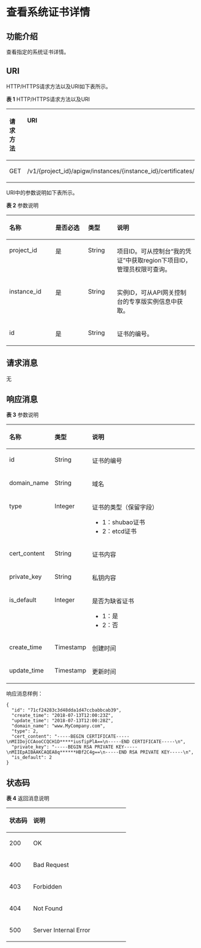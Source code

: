 # 查看系统证书详情<a name="apig-phapi-180911228"></a>

## 功能介绍<a name="section173482301428"></a>

查看指定的系统证书详情。

## URI<a name="section1336323014423"></a>

HTTP/HTTPS请求方法以及URI如下表所示。

**表 1**  HTTP/HTTPS请求方法以及URI

<a name="table1439319294431"></a>
<table><thead align="left"><tr id="row1393229154314"><th class="cellrowborder" valign="top" width="29.520000000000003%" id="mcps1.2.3.1.1"><p id="p14361448204314"><a name="p14361448204314"></a><a name="p14361448204314"></a>请求方法</p>
</th>
<th class="cellrowborder" valign="top" width="70.48%" id="mcps1.2.3.1.2"><p id="p1936174864316"><a name="p1936174864316"></a><a name="p1936174864316"></a>URI</p>
</th>
</tr>
</thead>
<tbody><tr id="row8393122914436"><td class="cellrowborder" valign="top" width="29.520000000000003%" headers="mcps1.2.3.1.1 "><p id="p1236111482435"><a name="p1236111482435"></a><a name="p1236111482435"></a>GET</p>
</td>
<td class="cellrowborder" valign="top" width="70.48%" headers="mcps1.2.3.1.2 "><p id="p11361848184318"><a name="p11361848184318"></a><a name="p11361848184318"></a>/v1/{project_id}/apigw/instances/{instance_id}/certificates/{id}</p>
</td>
</tr>
</tbody>
</table>

URI中的参数说明如下表所示。

**表 2**  参数说明

<a name="table18784710"></a>
<table><thead align="left"><tr id="row37287554"><th class="cellrowborder" valign="top" width="24.48755124487551%" id="mcps1.2.5.1.1"><p id="p393051"><a name="p393051"></a><a name="p393051"></a>名称</p>
</th>
<th class="cellrowborder" valign="top" width="17.348265173482652%" id="mcps1.2.5.1.2"><p id="p31837140"><a name="p31837140"></a><a name="p31837140"></a>是否必选</p>
</th>
<th class="cellrowborder" valign="top" width="15.308469153084694%" id="mcps1.2.5.1.3"><p id="p28671509"><a name="p28671509"></a><a name="p28671509"></a>类型</p>
</th>
<th class="cellrowborder" valign="top" width="42.85571442855714%" id="mcps1.2.5.1.4"><p id="p40690887"><a name="p40690887"></a><a name="p40690887"></a>说明</p>
</th>
</tr>
</thead>
<tbody><tr id="row622484416316"><td class="cellrowborder" valign="top" width="24.48755124487551%" headers="mcps1.2.5.1.1 "><p id="p55878963"><a name="p55878963"></a><a name="p55878963"></a>project_id</p>
</td>
<td class="cellrowborder" valign="top" width="17.348265173482652%" headers="mcps1.2.5.1.2 "><p id="p29902160"><a name="p29902160"></a><a name="p29902160"></a>是</p>
</td>
<td class="cellrowborder" valign="top" width="15.308469153084694%" headers="mcps1.2.5.1.3 "><p id="p6155914"><a name="p6155914"></a><a name="p6155914"></a>String</p>
</td>
<td class="cellrowborder" valign="top" width="42.85571442855714%" headers="mcps1.2.5.1.4 "><p id="p28867016"><a name="p28867016"></a><a name="p28867016"></a>项目ID。可从控制台“我的凭证”中获取region下项目ID，管理员权限可查询。</p>
</td>
</tr>
<tr id="row088115432311"><td class="cellrowborder" valign="top" width="24.48755124487551%" headers="mcps1.2.5.1.1 "><p id="p1780913159538"><a name="p1780913159538"></a><a name="p1780913159538"></a>instance_id</p>
</td>
<td class="cellrowborder" valign="top" width="17.348265173482652%" headers="mcps1.2.5.1.2 "><p id="p9809215115310"><a name="p9809215115310"></a><a name="p9809215115310"></a>是</p>
</td>
<td class="cellrowborder" valign="top" width="15.308469153084694%" headers="mcps1.2.5.1.3 "><p id="p1280914152538"><a name="p1280914152538"></a><a name="p1280914152538"></a>String</p>
</td>
<td class="cellrowborder" valign="top" width="42.85571442855714%" headers="mcps1.2.5.1.4 "><p id="p1880914157537"><a name="p1880914157537"></a><a name="p1880914157537"></a>实例ID，可从API网关控制台的专享版实例信息中获取。</p>
</td>
</tr>
<tr id="row7627537"><td class="cellrowborder" valign="top" width="24.48755124487551%" headers="mcps1.2.5.1.1 "><p id="p13850780"><a name="p13850780"></a><a name="p13850780"></a>id</p>
</td>
<td class="cellrowborder" valign="top" width="17.348265173482652%" headers="mcps1.2.5.1.2 "><p id="p48171408"><a name="p48171408"></a><a name="p48171408"></a>是</p>
</td>
<td class="cellrowborder" valign="top" width="15.308469153084694%" headers="mcps1.2.5.1.3 "><p id="p9569939"><a name="p9569939"></a><a name="p9569939"></a>String</p>
</td>
<td class="cellrowborder" valign="top" width="42.85571442855714%" headers="mcps1.2.5.1.4 "><p id="p36967632"><a name="p36967632"></a><a name="p36967632"></a>证书的编号。</p>
</td>
</tr>
</tbody>
</table>

## 请求消息<a name="section73637302425"></a>

无

## 响应消息<a name="section14205952774"></a>

**表 3**  参数说明

<a name="table920515218713"></a>
<table><thead align="left"><tr id="row8205125218714"><th class="cellrowborder" valign="top" width="18.18%" id="mcps1.2.4.1.1"><p id="p0219185211710"><a name="p0219185211710"></a><a name="p0219185211710"></a>名称</p>
</th>
<th class="cellrowborder" valign="top" width="16.16%" id="mcps1.2.4.1.2"><p id="p172199523718"><a name="p172199523718"></a><a name="p172199523718"></a>类型</p>
</th>
<th class="cellrowborder" valign="top" width="65.66%" id="mcps1.2.4.1.3"><p id="p10219752077"><a name="p10219752077"></a><a name="p10219752077"></a>说明</p>
</th>
</tr>
</thead>
<tbody><tr id="row12219752974"><td class="cellrowborder" valign="top" width="18.18%" headers="mcps1.2.4.1.1 "><p id="p1821915521678"><a name="p1821915521678"></a><a name="p1821915521678"></a>id</p>
</td>
<td class="cellrowborder" valign="top" width="16.16%" headers="mcps1.2.4.1.2 "><p id="p132351452777"><a name="p132351452777"></a><a name="p132351452777"></a>String</p>
</td>
<td class="cellrowborder" valign="top" width="65.66%" headers="mcps1.2.4.1.3 "><p id="p172357521175"><a name="p172357521175"></a><a name="p172357521175"></a>证书的编号</p>
</td>
</tr>
<tr id="row16235165210710"><td class="cellrowborder" valign="top" width="18.18%" headers="mcps1.2.4.1.1 "><p id="p82196598110"><a name="p82196598110"></a><a name="p82196598110"></a>domain_name</p>
</td>
<td class="cellrowborder" valign="top" width="16.16%" headers="mcps1.2.4.1.2 "><p id="p13111613925"><a name="p13111613925"></a><a name="p13111613925"></a>String</p>
</td>
<td class="cellrowborder" valign="top" width="65.66%" headers="mcps1.2.4.1.3 "><p id="p14236122812211"><a name="p14236122812211"></a><a name="p14236122812211"></a>域名</p>
</td>
</tr>
<tr id="row1523595217711"><td class="cellrowborder" valign="top" width="18.18%" headers="mcps1.2.4.1.1 "><p id="p3219759619"><a name="p3219759619"></a><a name="p3219759619"></a>type</p>
</td>
<td class="cellrowborder" valign="top" width="16.16%" headers="mcps1.2.4.1.2 "><p id="p18111161313214"><a name="p18111161313214"></a><a name="p18111161313214"></a>Integer</p>
</td>
<td class="cellrowborder" valign="top" width="65.66%" headers="mcps1.2.4.1.3 "><p id="p1323618281420"><a name="p1323618281420"></a><a name="p1323618281420"></a>证书的类型（保留字段）</p>
<a name="ul22367281725"></a><a name="ul22367281725"></a><ul id="ul22367281725"><li>1：shubao证书</li><li>2：etcd证书</li></ul>
</td>
</tr>
<tr id="row925219525714"><td class="cellrowborder" valign="top" width="18.18%" headers="mcps1.2.4.1.1 "><p id="p321920591217"><a name="p321920591217"></a><a name="p321920591217"></a>cert_content</p>
</td>
<td class="cellrowborder" valign="top" width="16.16%" headers="mcps1.2.4.1.2 "><p id="p111113131323"><a name="p111113131323"></a><a name="p111113131323"></a>String</p>
</td>
<td class="cellrowborder" valign="top" width="65.66%" headers="mcps1.2.4.1.3 "><p id="p52528287219"><a name="p52528287219"></a><a name="p52528287219"></a>证书内容</p>
</td>
</tr>
<tr id="row826613521075"><td class="cellrowborder" valign="top" width="18.18%" headers="mcps1.2.4.1.1 "><p id="p192196591210"><a name="p192196591210"></a><a name="p192196591210"></a>private_key</p>
</td>
<td class="cellrowborder" valign="top" width="16.16%" headers="mcps1.2.4.1.2 "><p id="p19111113326"><a name="p19111113326"></a><a name="p19111113326"></a>String</p>
</td>
<td class="cellrowborder" valign="top" width="65.66%" headers="mcps1.2.4.1.3 "><p id="p2252122815217"><a name="p2252122815217"></a><a name="p2252122815217"></a>私钥内容</p>
</td>
</tr>
<tr id="row19266175213712"><td class="cellrowborder" valign="top" width="18.18%" headers="mcps1.2.4.1.1 "><p id="p9235359515"><a name="p9235359515"></a><a name="p9235359515"></a>is_default</p>
</td>
<td class="cellrowborder" valign="top" width="16.16%" headers="mcps1.2.4.1.2 "><p id="p2126171312216"><a name="p2126171312216"></a><a name="p2126171312216"></a>Integer</p>
</td>
<td class="cellrowborder" valign="top" width="65.66%" headers="mcps1.2.4.1.3 "><p id="p1125217289214"><a name="p1125217289214"></a><a name="p1125217289214"></a>是否为缺省证书</p>
<a name="ul825292810211"></a><a name="ul825292810211"></a><ul id="ul825292810211"><li>1：是</li><li>2：否</li></ul>
</td>
</tr>
<tr id="row15282752874"><td class="cellrowborder" valign="top" width="18.18%" headers="mcps1.2.4.1.1 "><p id="p8486173912210"><a name="p8486173912210"></a><a name="p8486173912210"></a>create_time</p>
</td>
<td class="cellrowborder" valign="top" width="16.16%" headers="mcps1.2.4.1.2 "><p id="p9486039925"><a name="p9486039925"></a><a name="p9486039925"></a>Timestamp</p>
</td>
<td class="cellrowborder" valign="top" width="65.66%" headers="mcps1.2.4.1.3 "><p id="p44864391020"><a name="p44864391020"></a><a name="p44864391020"></a>创建时间</p>
</td>
</tr>
<tr id="row629855215717"><td class="cellrowborder" valign="top" width="18.18%" headers="mcps1.2.4.1.1 "><p id="p42984527714"><a name="p42984527714"></a><a name="p42984527714"></a>update_time</p>
</td>
<td class="cellrowborder" valign="top" width="16.16%" headers="mcps1.2.4.1.2 "><p id="p6298452772"><a name="p6298452772"></a><a name="p6298452772"></a>Timestamp</p>
</td>
<td class="cellrowborder" valign="top" width="65.66%" headers="mcps1.2.4.1.3 "><p id="p8314552174"><a name="p8314552174"></a><a name="p8314552174"></a>更新时间</p>
</td>
</tr>
</tbody>
</table>

响应消息样例：

```
{
  "id": "71cf24283c3d48dda1d47ccbabbcab39",
  "create_time": "2018-07-13T12:00:23Z",
  "update_time": "2018-07-13T12:00:28Z",
  "domain_name": "www.MyCompany.com",
  "type": 2,
  "cert_content": "-----BEGIN CERTIFICATE-----\nMIIDojCCAooCCQCH1D*****iusfipPlA==\n-----END CERTIFICATE-----\n",
  "private_key": "-----BEGIN RSA PRIVATE KEY-----\nMIIEpAIBAAKCAQEA8q******HBf2C4g==\n-----END RSA PRIVATE KEY-----\n",
  "is_default": 2
}
```

## 状态码<a name="section338043011426"></a>

**表 4**  返回消息说明

<a name="table1338010302424"></a>
<table><thead align="left"><tr id="row048810308426"><th class="cellrowborder" valign="top" width="20%" id="mcps1.2.3.1.1"><p id="p174881730194216"><a name="p174881730194216"></a><a name="p174881730194216"></a>状态码</p>
</th>
<th class="cellrowborder" valign="top" width="80%" id="mcps1.2.3.1.2"><p id="p848863018429"><a name="p848863018429"></a><a name="p848863018429"></a>说明</p>
</th>
</tr>
</thead>
<tbody><tr id="row94881130104218"><td class="cellrowborder" valign="top" width="20%" headers="mcps1.2.3.1.1 "><p id="p7488163084211"><a name="p7488163084211"></a><a name="p7488163084211"></a>200</p>
</td>
<td class="cellrowborder" valign="top" width="80%" headers="mcps1.2.3.1.2 "><p id="p948803015424"><a name="p948803015424"></a><a name="p948803015424"></a>OK</p>
</td>
</tr>
<tr id="row1948893004211"><td class="cellrowborder" valign="top" width="20%" headers="mcps1.2.3.1.1 "><p id="p14488113015426"><a name="p14488113015426"></a><a name="p14488113015426"></a>400</p>
</td>
<td class="cellrowborder" valign="top" width="80%" headers="mcps1.2.3.1.2 "><p id="p164881130154211"><a name="p164881130154211"></a><a name="p164881130154211"></a>Bad Request</p>
</td>
</tr>
<tr id="row1488230194211"><td class="cellrowborder" valign="top" width="20%" headers="mcps1.2.3.1.1 "><p id="p6488133064210"><a name="p6488133064210"></a><a name="p6488133064210"></a>403</p>
</td>
<td class="cellrowborder" valign="top" width="80%" headers="mcps1.2.3.1.2 "><p id="p10488193018426"><a name="p10488193018426"></a><a name="p10488193018426"></a>Forbidden</p>
</td>
</tr>
<tr id="row174882030134217"><td class="cellrowborder" valign="top" width="20%" headers="mcps1.2.3.1.1 "><p id="p144883304428"><a name="p144883304428"></a><a name="p144883304428"></a>404</p>
</td>
<td class="cellrowborder" valign="top" width="80%" headers="mcps1.2.3.1.2 "><p id="p4488103094212"><a name="p4488103094212"></a><a name="p4488103094212"></a>Not Found</p>
</td>
</tr>
<tr id="row5488183024215"><td class="cellrowborder" valign="top" width="20%" headers="mcps1.2.3.1.1 "><p id="p17488163014423"><a name="p17488163014423"></a><a name="p17488163014423"></a>500</p>
</td>
<td class="cellrowborder" valign="top" width="80%" headers="mcps1.2.3.1.2 "><p id="p048813014216"><a name="p048813014216"></a><a name="p048813014216"></a>Server Internal Error</p>
</td>
</tr>
</tbody>
</table>

